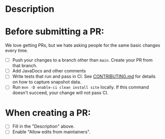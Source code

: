 # Description

<!-- Describe your change here -->

# Before submitting a PR:
We love getting PRs, but we hate asking people for the same basic changes every time.

- [ ] Push your changes to a branch other than `main`. Create your PR from that branch.
- [ ] Add JavaDocs and other comments
- [ ] Write tests that run and pass in CI. See [CONTRIBUTING.md](CONTRIBUTING.md) for details on how to capture snapshot data.
- [ ] Run `mvn -D enable-ci clean install site` locally. If this command doesn't succeed, your change will not pass CI.

# When creating a PR: 

- [ ] Fill in the "Description" above.
- [ ] Enable "Allow edits from maintainers".
